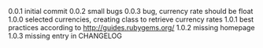 0.0.1 initial commit
0.0.2 small bugs
0.0.3 bug, currency rate  should be float
1.0.0	selected currencies, creating class to retrieve currency rates
1.0.1 best practices according to http://guides.rubygems.org/
1.0.2 missing homepage
1.0.3 missing entry in CHANGELOG